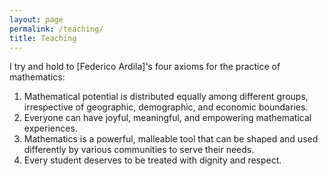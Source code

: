 ```yaml
---
layout: page
permalink: /teaching/
title: Teaching
---
```


I try and hold to [Federico Ardila]'s four axioms for the practice of mathematics:
1. Mathematical potential is distributed equally among different groups, irrespective of geographic, demographic, and economic boundaries.
2. Everyone can have joyful, meaningful, and empowering mathematical experiences.
3. Mathematics is a powerful, malleable tool that can be shaped and used differently by various communities to serve their needs.
4. Every student deserves to be treated with dignity and respect. 

[Federico Ardilla]: https://fardila.com/

